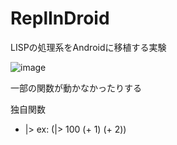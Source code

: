 # ReplInDroid
LISPの処理系をAndroidに移植する実験

![image](https://user-images.githubusercontent.com/31952653/215884478-33aae7e1-7aab-4e6c-8aa1-564b967f641c.png)

一部の関数が動かなかったりする

独自関数
- |> ex: (|> 100 (+ 1) (+ 2))
